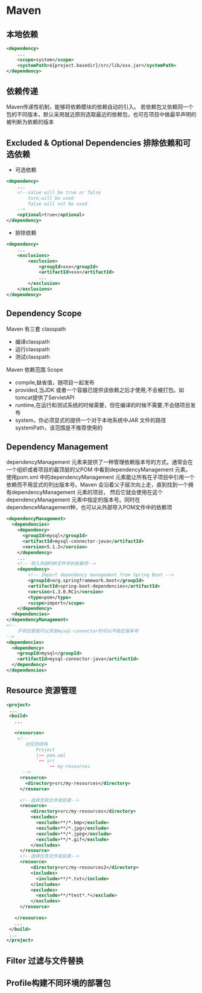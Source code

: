 #   Maven
##  本地依赖
```xml
<dependency>
    ...
    <scope>system</scope>
    <systemPath>${project.basedir}/src/lib/xxx.jar</systemPath>
</dependency>
```
##  依赖传递
Maven传递性机制，能够将依赖模块的依赖自动的引入。
若依赖包又依赖同一个包的不同版本，默认采用就近原则选取最近的依赖包，也可在项目中做最早声明的被判断为依赖的版本
##  Excluded & Optional Dependencies 排除依赖和可选依赖
*   可选依赖

```xml
<dependency>
    ...
    <!--value will be true or false
        ture,will be used
        false will not be used
    -->
    <optional>true</optional>
</dependency>
```

*   排除依赖

```xml
<dependency>
    ...
    <exclusions>
        <exclusion>
            <groupId>xxx</groupId>
            <artifactId>xxx</artifactId>
            ...
        </exclusion>
    </exclusions>
</dependency>
```

##  Dependency Scope
Maven 有三套 classpath

*   编译classpath
*   运行classpath
*   测试classpath

Maven 依赖范围 Scope

*   compile,缺省值，随项目一起发布
*   provided,当JDK 或者一个容器已提供该依赖之后才使用,不会被打包。如tomcat提供了ServletAPI
*   runtime,在运行和测试系统的时候需要，但在编译的时候不需要,不会随项目发布
*   system，你必须显式的提供一个对于本地系统中JAR 文件的路径systemPath，该范围是不推荐使用的

##  Dependency Management
dependencyManagement 元素来提供了一种管理依赖版本号的方式。通常会在一个组织或者项目的最顶层的父POM 中看到dependencyManagement 元素。
使用pom.xml 中的dependencyManagement 元素能让所有在子项目中引用一个依赖而不用显式的列出版本号。Maven 会沿着父子层次向上走，直到找到一个拥有dependencyManagement 元素的项目，
然后它就会使用在这个dependencyManagement 元素中指定的版本号。同时在dependenceManagement种，也可以从外部导入POM文件中的依赖项

```xml
<dependencyManagement>
  <dependencies>
    <dependency>
      <groupId>mysql</groupId>
      <artifactId>mysql-connector-java</artifactId>
      <version>5.1.2</version>
    </dependency>
    ...
    <!-- 导入外部POM文件中的依赖项-->
    <dependency>
        <!-- Import dependency management from Spring Boot -->
        <groupId>org.springframework.boot</groupId>
        <artifactId>spring-boot-dependencies</artifactId>
        <version>1.3.0.RC1</version>
        <type>pom</type>
        <scope>import</scope>
    </dependency>
  <dependencies>
</dependencyManagement>
<!--
    子项目里就可以添加mysql-connector时可以不指定版本号
-->
<dependencies>  
  <dependency>  
    <groupId>mysql</groupId>  
    <artifactId>mysql-connector-java</artifactId>  
  </dependency>  
</dependencies>  
```

##  Resource 资源管理
```xml
<project>
 ...
 <build>
   ...
  
   <resources>
    <!--
       对应的结构
           Project
           |-- pom.xml
           `-- src
               `-- my-resources
      -->
     <resource>
       <directory>src/my-resources</directory>
     </resource>
     
     <!--选择忽视文件或目录-->
     <resource>
         <directory>src/my-resources</directory>
         <excludes>
           <exclude>**/*.bmp</exclude>
           <exclude>**/*.jpg</exclude>
           <exclude>**/*.jpeg</exclude>
           <exclude>**/*.gif</exclude>
         </excludes>
     </resource>
     <!--选择包含文件或目录-->
     <resource>
         <directory>src/my-resources2</directory>
         <includes>
           <include>**/*.txt</include>
         </includes>
         <excludes>
           <exclude>**/*test*.*</exclude>
         </excludes>
     </resource>
     
   </resources>
   ...
 </build>
 ...
</project>
```

##  Filter 过滤与文件替换
##  Profile构建不同环境的部署包